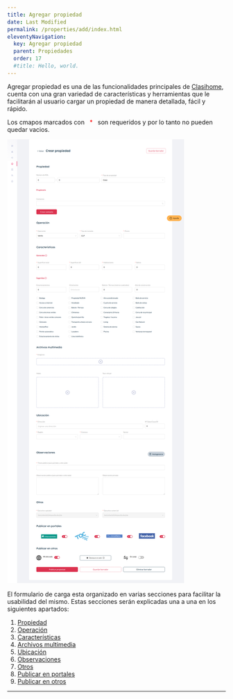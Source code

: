 ```yaml
---
title: Agregar propiedad
date: Last Modified
permalink: /properties/add/index.html
eleventyNavigation:
  key: Agregar propiedad
  parent: Propiedades
  order: 17
  #title: Hello, world.
---
```


Agregar propiedad es una de las funcionalidades principales de [Clasihome](https://clasihome.com), cuenta con una gran variedad de características y herramientas que le facilitarán al usuario cargar un propiedad de manera detallada, fácil y rápido.

<p class="note">Los cmapos marcados con &nbsp <span style="color: red;">*</span> &nbsp son requeridos y por lo tanto no pueden quedar vacios.</p>

![carga de propiedad](/content/images/properties/add/form.jpg)

El formulario de carga esta organizado en varias secciones para facilitar la usabilidad del mismo. Estas secciones serán explicadas una a una en los siguientes apartados:

1. [Propiedad](/properties/add/property.html)
2. [Operación](/properties/add/operations.html)
3. [Características](/properties/add/chars.html)
4. [Archivos multimedia](/properties/add/multimedia.html)
5. [Ubicación](/properties/add/ubication.html)
6. [Observaciones](/properties/add/observations.html)
7. [Otros](/properties/add/others.html)
8. [Publicar en portales](/properties/add/diffusion-portals.html)
9. [Publicar en otros](/properties/add/diffusion-others.html)

---